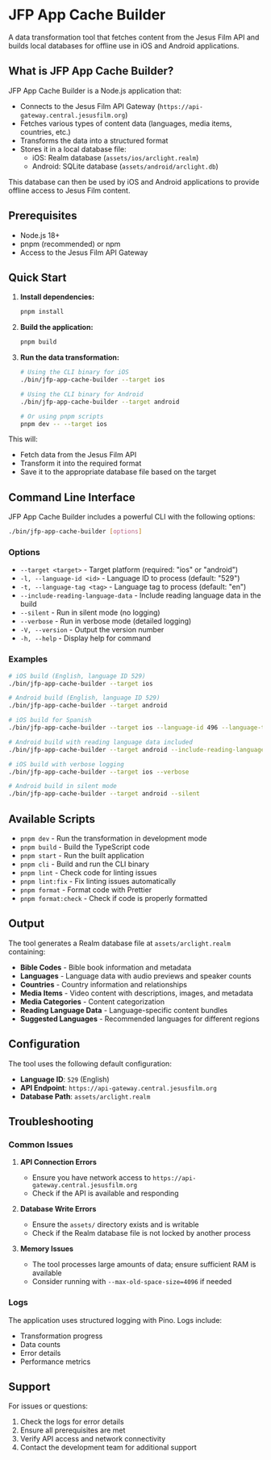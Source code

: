 # JFP App Cache Builder

A data transformation tool that fetches content from the Jesus Film API and builds local databases for offline use in iOS and Android applications.

## What is JFP App Cache Builder?

JFP App Cache Builder is a Node.js application that:

- Connects to the Jesus Film API Gateway (`https://api-gateway.central.jesusfilm.org`)
- Fetches various types of content data (languages, media items, countries, etc.)
- Transforms the data into a structured format
- Stores it in a local database file:
  - iOS: Realm database (`assets/ios/arclight.realm`)
  - Android: SQLite database (`assets/android/arclight.db`)

This database can then be used by iOS and Android applications to provide offline access to Jesus Film content.

## Prerequisites

- Node.js 18+ 
- pnpm (recommended) or npm
- Access to the Jesus Film API Gateway

## Quick Start

1. **Install dependencies:**
   ```bash
   pnpm install
   ```

2. **Build the application:**
   ```bash
   pnpm build
   ```

3. **Run the data transformation:**
   ```bash
   # Using the CLI binary for iOS
   ./bin/jfp-app-cache-builder --target ios
   
   # Using the CLI binary for Android
   ./bin/jfp-app-cache-builder --target android
   
   # Or using pnpm scripts
   pnpm dev -- --target ios
   ```

This will:
- Fetch data from the Jesus Film API
- Transform it into the required format
- Save it to the appropriate database file based on the target

## Command Line Interface

JFP App Cache Builder includes a powerful CLI with the following options:

```bash
./bin/jfp-app-cache-builder [options]
```

### Options

- `--target <target>` - Target platform (required: "ios" or "android")
- `-l, --language-id <id>` - Language ID to process (default: "529")
- `-t, --language-tag <tag>` - Language tag to process (default: "en")
- `--include-reading-language-data` - Include reading language data in the build
- `--silent` - Run in silent mode (no logging)
- `--verbose` - Run in verbose mode (detailed logging)
- `-V, --version` - Output the version number
- `-h, --help` - Display help for command

### Examples

```bash
# iOS build (English, language ID 529)
./bin/jfp-app-cache-builder --target ios

# Android build (English, language ID 529)
./bin/jfp-app-cache-builder --target android

# iOS build for Spanish
./bin/jfp-app-cache-builder --target ios --language-id 496 --language-tag es

# Android build with reading language data included
./bin/jfp-app-cache-builder --target android --include-reading-language-data

# iOS build with verbose logging
./bin/jfp-app-cache-builder --target ios --verbose

# Android build in silent mode
./bin/jfp-app-cache-builder --target android --silent
```

## Available Scripts

- `pnpm dev` - Run the transformation in development mode
- `pnpm build` - Build the TypeScript code
- `pnpm start` - Run the built application
- `pnpm cli` - Build and run the CLI binary
- `pnpm lint` - Check code for linting issues
- `pnpm lint:fix` - Fix linting issues automatically
- `pnpm format` - Format code with Prettier
- `pnpm format:check` - Check if code is properly formatted

## Output

The tool generates a Realm database file at `assets/arclight.realm` containing:

- **Bible Codes** - Bible book information and metadata
- **Languages** - Language data with audio previews and speaker counts
- **Countries** - Country information and relationships
- **Media Items** - Video content with descriptions, images, and metadata
- **Media Categories** - Content categorization
- **Reading Language Data** - Language-specific content bundles
- **Suggested Languages** - Recommended languages for different regions

## Configuration

The tool uses the following default configuration:

- **Language ID**: `529` (English)
- **API Endpoint**: `https://api-gateway.central.jesusfilm.org`
- **Database Path**: `assets/arclight.realm`

## Troubleshooting

### Common Issues

1. **API Connection Errors**
   - Ensure you have network access to `https://api-gateway.central.jesusfilm.org`
   - Check if the API is available and responding

2. **Database Write Errors**
   - Ensure the `assets/` directory exists and is writable
   - Check if the Realm database file is not locked by another process

3. **Memory Issues**
   - The tool processes large amounts of data; ensure sufficient RAM is available
   - Consider running with `--max-old-space-size=4096` if needed

### Logs

The application uses structured logging with Pino. Logs include:
- Transformation progress
- Data counts
- Error details
- Performance metrics

## Support

For issues or questions:
1. Check the logs for error details
2. Ensure all prerequisites are met
3. Verify API access and network connectivity
4. Contact the development team for additional support 